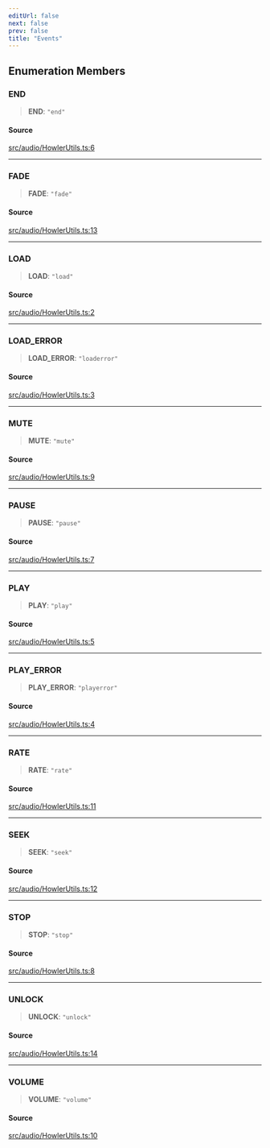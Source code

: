 ```yaml
---
editUrl: false
next: false
prev: false
title: "Events"
---
```


## Enumeration Members

### END

> **END**: `"end"`

#### Source

[src/audio/HowlerUtils.ts:6](https://github.com/relishinc/dill-pixel/blob/10f512f7f577ca5e74162827f11215b28df5ca97/src/audio/HowlerUtils.ts#L6)

***

### FADE

> **FADE**: `"fade"`

#### Source

[src/audio/HowlerUtils.ts:13](https://github.com/relishinc/dill-pixel/blob/10f512f7f577ca5e74162827f11215b28df5ca97/src/audio/HowlerUtils.ts#L13)

***

### LOAD

> **LOAD**: `"load"`

#### Source

[src/audio/HowlerUtils.ts:2](https://github.com/relishinc/dill-pixel/blob/10f512f7f577ca5e74162827f11215b28df5ca97/src/audio/HowlerUtils.ts#L2)

***

### LOAD\_ERROR

> **LOAD\_ERROR**: `"loaderror"`

#### Source

[src/audio/HowlerUtils.ts:3](https://github.com/relishinc/dill-pixel/blob/10f512f7f577ca5e74162827f11215b28df5ca97/src/audio/HowlerUtils.ts#L3)

***

### MUTE

> **MUTE**: `"mute"`

#### Source

[src/audio/HowlerUtils.ts:9](https://github.com/relishinc/dill-pixel/blob/10f512f7f577ca5e74162827f11215b28df5ca97/src/audio/HowlerUtils.ts#L9)

***

### PAUSE

> **PAUSE**: `"pause"`

#### Source

[src/audio/HowlerUtils.ts:7](https://github.com/relishinc/dill-pixel/blob/10f512f7f577ca5e74162827f11215b28df5ca97/src/audio/HowlerUtils.ts#L7)

***

### PLAY

> **PLAY**: `"play"`

#### Source

[src/audio/HowlerUtils.ts:5](https://github.com/relishinc/dill-pixel/blob/10f512f7f577ca5e74162827f11215b28df5ca97/src/audio/HowlerUtils.ts#L5)

***

### PLAY\_ERROR

> **PLAY\_ERROR**: `"playerror"`

#### Source

[src/audio/HowlerUtils.ts:4](https://github.com/relishinc/dill-pixel/blob/10f512f7f577ca5e74162827f11215b28df5ca97/src/audio/HowlerUtils.ts#L4)

***

### RATE

> **RATE**: `"rate"`

#### Source

[src/audio/HowlerUtils.ts:11](https://github.com/relishinc/dill-pixel/blob/10f512f7f577ca5e74162827f11215b28df5ca97/src/audio/HowlerUtils.ts#L11)

***

### SEEK

> **SEEK**: `"seek"`

#### Source

[src/audio/HowlerUtils.ts:12](https://github.com/relishinc/dill-pixel/blob/10f512f7f577ca5e74162827f11215b28df5ca97/src/audio/HowlerUtils.ts#L12)

***

### STOP

> **STOP**: `"stop"`

#### Source

[src/audio/HowlerUtils.ts:8](https://github.com/relishinc/dill-pixel/blob/10f512f7f577ca5e74162827f11215b28df5ca97/src/audio/HowlerUtils.ts#L8)

***

### UNLOCK

> **UNLOCK**: `"unlock"`

#### Source

[src/audio/HowlerUtils.ts:14](https://github.com/relishinc/dill-pixel/blob/10f512f7f577ca5e74162827f11215b28df5ca97/src/audio/HowlerUtils.ts#L14)

***

### VOLUME

> **VOLUME**: `"volume"`

#### Source

[src/audio/HowlerUtils.ts:10](https://github.com/relishinc/dill-pixel/blob/10f512f7f577ca5e74162827f11215b28df5ca97/src/audio/HowlerUtils.ts#L10)
